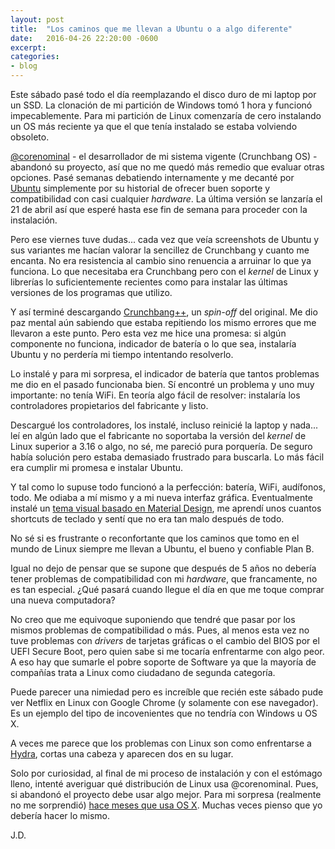 ```yaml
---
layout: post
title:  "Los caminos que me llevan a Ubuntu o a algo diferente"
date:   2016-04-26 22:20:00 -0600
excerpt:
categories:
- blog
---
```


Este sábado pasé todo el día reemplazando el disco duro de mi laptop por un SSD. La clonación de mi partición de Windows tomó 1 hora y funcionó impecablemente. Para mi partición de Linux comenzaría de cero instalando un OS más reciente ya que el que tenía instalado se estaba volviendo obsoleto.

[@corenominal][corenominal] - el desarrollador de mi sistema vigente (Crunchbang OS) - abandonó su proyecto, así que no me quedó más remedio que evaluar otras opciones. Pasé semanas debatiendo internamente y me decanté por [Ubuntu][ubuntu] simplemente por su historial de ofrecer buen soporte y compatibilidad con casi cualquier *hardware*. La última versión se lanzaría el 21 de abril así que esperé hasta ese fin de semana para proceder con la instalación.

Pero ese viernes tuve dudas... cada vez que veía screenshots de Ubuntu y sus variantes me hacían valorar la sencillez de Crunchbang y cuanto me encanta. No era resistencia al cambio sino renuencia a arruinar lo que ya funciona. Lo que necesitaba era Crunchbang pero con el *kernel* de Linux y librerías lo suficientemente recientes como para instalar las últimas versiones de los programas que utilizo.

Y así terminé descargando [Crunchbang++][cbpp], un *spin-off* del original. Me dio paz mental aún sabiendo que estaba repitiendo los mismo errores que me llevaron a este punto. Pero esta vez me hice una promesa: si algún componente no funciona, indicador de batería o lo que sea, instalaría Ubuntu y no perdería mi tiempo intentando resolverlo.

Lo instalé y para mi sorpresa, el indicador de batería que tantos problemas me dio en el pasado funcionaba bien. Sí encontré un problema y uno muy importante: no tenía WiFi. En teoría algo fácil de resolver: instalaría los controladores propietarios del fabricante y listo. 

Descargué los controladores, los instalé, incluso reinicié la laptop y nada... leí en algún lado que el fabricante no soportaba la versión del *kernel* de Linux superior a 3.16 o algo, no sé, me pareció pura porquería. De seguro había solución pero estaba demasiado frustrado para buscarla. Lo más fácil era cumplir mi promesa e instalar Ubuntu.

Y tal como lo supuse todo funcionó a la perfección: batería, WiFi, audífonos, todo. Me odiaba a mí mismo y a mi nueva interfaz gráfica. Eventualmente instalé un [tema visual basado en Material Design][ubuntu-paper], me aprendí unos cuantos shortcuts de teclado y sentí que no era tan malo después de todo.

No sé si es frustrante o reconfortante que los caminos que tomo en el mundo de Linux siempre me llevan a Ubuntu, el bueno y confiable Plan B.

Igual no dejo de pensar que se supone que después de 5 años no debería tener problemas de compatibilidad con mi *hardware*, que francamente, no es tan especial. ¿Qué pasará cuando llegue el día en que me toque comprar una nueva computadora?

No creo que me equivoque suponiendo que tendré que pasar por los mismos problemas de compatibilidad o más. Pues, al menos esta vez no tuve problemas con *drivers* de tarjetas gráficas o el cambio del BIOS por el UEFI Secure Boot, pero quien sabe si me tocaría enfrentarme con algo peor. A eso hay que sumarle el pobre soporte de Software ya que la mayoría de compañías trata a Linux como ciudadano de segunda categoría.

Puede parecer una nimiedad pero es increíble que recién este sábado pude ver Netflix en Linux con Google Chrome (y solamente con ese navegador). Es un ejemplo del tipo de incovenientes que no tendría con Windows u OS X.

A veces me parece que los problemas con Linux son como enfrentarse a [Hydra][hydra], cortas una cabeza y aparecen dos en su lugar.

Solo por curiosidad, al final de mi proceso de instalación y con el estómago lleno, intenté averiguar qué distribución de Linux usa @corenominal. Pues, si abandonó el proyecto debe usar algo mejor. Para mi sorpresa (realmente no me sorprendió) [hace meses que usa OS X][osx]. Muchas veces pienso que yo debería hacer lo mismo.

J.D.

[corenominal]: https://www.twitter.com/corenominal
[ubuntu]: http://www.ubuntu.com/
[cbpp]: https://crunchbangplusplus.org/
[ubuntu-paper]: https://snwh.org/paper/theme
[gnu]: https://es.wikipedia.org/wiki/Proyecto_GNU
[osx]: https://corenominal.org/2015/12/31/new-years-resolutions-2015-the-results/
[hydra]: https://es.wikipedia.org/wiki/Hydra_(c%C3%B3mic)
